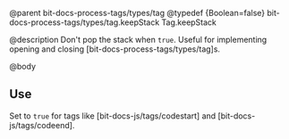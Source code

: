 @parent bit-docs-process-tags/types/tag
@typedef {Boolean=false} bit-docs-process-tags/types/tag.keepStack Tag.keepStack

@description Don't pop the stack when `true`. Useful for implementing opening
and closing [bit-docs-process-tags/types/tag]s.

@body

## Use

Set to `true` for tags like [bit-docs-js/tags/codestart] and
[bit-docs-js/tags/codeend].

